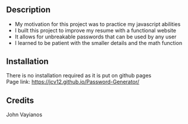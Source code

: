 # <Password-Generator>

## Description

- My motivation for this project was to practice my javascript abilities
- I built this project to improve my resume with a functional website
- It allows for unbreakable passwords that can be used by any user
- I learned to be patient with the smaller details and the math function

## Installation
  
There is no installation required as it is put on github pages<br/>
Page link: https://jcv12.github.io/Password-Generator/

## Credits
John Vayianos
